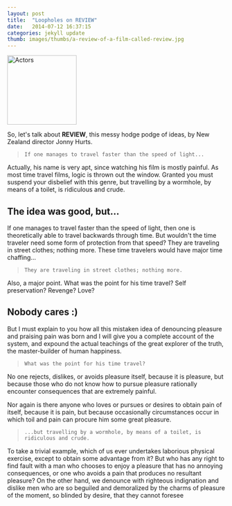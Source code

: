```yaml
---
layout: post
title:  "Loopholes on REVIEW"
date:   2014-07-12 16:37:15
categories: jekyll update
thumb: images/thumbs/a-review-of-a-film-called-review.jpg
---
```

<img src="{{page.thumb}}" width="160" alt="Actors" class="pull-left thumb-post">

So, let's talk about **REVIEW**, this messy hodge podge of ideas, by New Zealand director Jonny Hurts.

> `If one manages to travel faster than the speed of light...`

Actually, his name is very apt, since watching his film is mostly painful.
As most time travel films, logic is thrown out the window. Granted you must suspend your disbelief with this genre, but travelling by a wormhole, by means of a toilet, is ridiculous and crude.

## The idea was good, but...

If one manages to travel faster than the speed of light, then one is theoretically able to travel backwards through time. But wouldn't the time traveler need some form of protection from that speed? They are traveling in street clothes; nothing more. These time travelers would have major time chaffing...

> `They are traveling in street clothes; nothing more.`

Also, a major point. What was the point for his time travel? Self preservation? Revenge? Love?

## Nobody cares :)

But I must explain to you how all this mistaken idea of denouncing pleasure and praising pain was born and I will give you a complete account of the system, and expound the actual teachings of the great explorer of the truth, the master-builder of human happiness.

> `What was the point for his time travel?`

No one rejects, dislikes, or avoids pleasure itself, because it is pleasure, but because those who do not know how to pursue pleasure rationally encounter consequences that are extremely painful.

Nor again is there anyone who loves or pursues or desires to obtain pain of itself, because it is pain, but because occasionally circumstances occur in which toil and pain can procure him some great pleasure.

> `...but travelling by a wormhole, by means of a toilet, is ridiculous and crude.`

To take a trivial example, which of us ever undertakes laborious physical exercise, except to obtain some advantage from it? But who has any right to find fault with a man who chooses to enjoy a pleasure that has no annoying consequences, or one who avoids a pain that produces no resultant pleasure? On the other hand, we denounce with righteous indignation and dislike men who are so beguiled and demoralized by the charms of pleasure of the moment, so blinded by desire, that they cannot foresee
